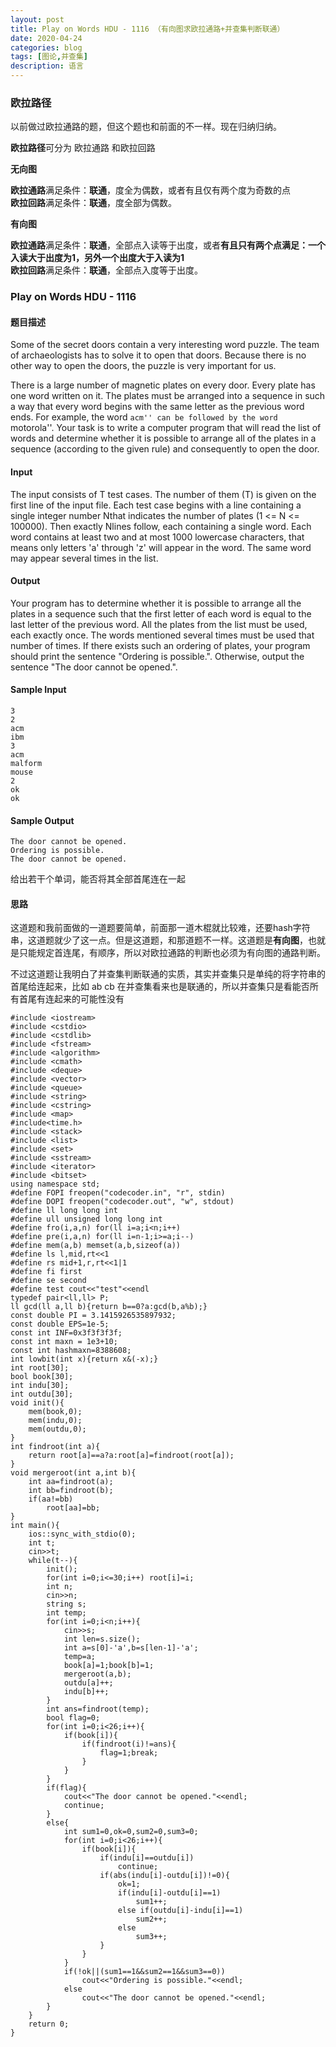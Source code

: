 ```yaml
---
layout: post
title: Play on Words HDU - 1116 （有向图求欧拉通路+并查集判断联通）
date: 2020-04-24
categories: blog
tags: [图论,并查集]
description: 语言
---
```


### 欧拉路径
以前做过欧拉通路的题，但这个题也和前面的不一样。现在归纳归纳。<br>

**欧拉路径**可分为 欧拉通路 和欧拉回路

**无向图**

**欧拉通路**满足条件：**联通**，度全为偶数，或者有且仅有两个度为奇数的点<br>
**欧拉回路**满足条件：**联通**，度全部为偶数。

**有向图**

**欧拉通路**满足条件：**联通**，全部点入读等于出度，或者**有且只有两个点满足：一个入读大于出度为1，另外一个出度大于入读为1**<br>
**欧拉回路**满足条件：**联通**，全部点入度等于出度。


### Play on Words HDU - 1116
#### 题目描述
Some of the secret doors contain a very interesting word puzzle. The team of archaeologists has to solve it to open that doors. Because there is no other way to open the doors, the puzzle is very important for us. 

There is a large number of magnetic plates on every door. Every plate has one word written on it. The plates must be arranged into a sequence in such a way that every word begins with the same letter as the previous word ends. For example, the word ``acm'' can be followed by the word ``motorola''. Your task is to write a computer program that will read the list of words and determine whether it is possible to arrange all of the plates in a sequence (according to the given rule) and consequently to open the door. 

#### Input
The input consists of T test cases. The number of them (T) is given on the first line of the input file. Each test case begins with a line containing a single integer number Nthat indicates the number of plates (1 <= N <= 100000). Then exactly Nlines follow, each containing a single word. Each word contains at least two and at most 1000 lowercase characters, that means only letters 'a' through 'z' will appear in the word. The same word may appear several times in the list. 

#### Output
Your program has to determine whether it is possible to arrange all the plates in a sequence such that the first letter of each word is equal to the last letter of the previous word. All the plates from the list must be used, each exactly once. The words mentioned several times must be used that number of times. 
If there exists such an ordering of plates, your program should print the sentence "Ordering is possible.". Otherwise, output the sentence "The door cannot be opened.". 

#### Sample Input
```
3
2
acm
ibm
3
acm
malform
mouse
2
ok
ok
```

#### Sample Output
```
The door cannot be opened.
Ordering is possible.
The door cannot be opened.
```

给出若干个单词，能否将其全部首尾连在一起

#### 思路
这道题和我前面做的一道题要简单，前面那一道木棍就比较难，还要hash字符串，这道题就少了这一点。但是这道题，和那道题不一样。这道题是**有向图**，也就是只能规定首连尾，有顺序，所以对欧拉通路的判断也必须为有向图的通路判断。

不过这道题让我明白了并查集判断联通的实质，其实并查集只是单纯的将字符串的首尾给连起来，比如 ab cb 在并查集看来也是联通的，所以并查集只是看能否所有首尾有连起来的可能性没有

```
#include <iostream>
#include <cstdio>
#include <cstdlib>
#include <fstream>
#include <algorithm>
#include <cmath>
#include <deque>
#include <vector>
#include <queue>
#include <string>
#include <cstring>
#include <map>
#include<time.h>
#include <stack>
#include <list>
#include <set>
#include <sstream>
#include <iterator>
#include <bitset>
using namespace std;
#define FOPI freopen("codecoder.in", "r", stdin)
#define DOPI freopen("codecoder.out", "w", stdout)
#define ll long long int
#define ull unsigned long long int
#define fro(i,a,n) for(ll i=a;i<n;i++)
#define pre(i,a,n) for(ll i=n-1;i>=a;i--)
#define mem(a,b) memset(a,b,sizeof(a))
#define ls l,mid,rt<<1
#define rs mid+1,r,rt<<1|1
#define fi first
#define se second
#define test cout<<"test"<<endl
typedef pair<ll,ll> P;
ll gcd(ll a,ll b){return b==0?a:gcd(b,a%b);}
const double PI = 3.1415926535897932;
const double EPS=1e-5;
const int INF=0x3f3f3f3f;
const int maxn = 1e3+10;
const int hashmaxn=8388608;
int lowbit(int x){return x&(-x);}
int root[30];
bool book[30];
int indu[30];
int outdu[30];
void init(){
    mem(book,0);
    mem(indu,0);
    mem(outdu,0);
}
int findroot(int a){
    return root[a]==a?a:root[a]=findroot(root[a]);
}
void mergeroot(int a,int b){
    int aa=findroot(a);
    int bb=findroot(b);
    if(aa!=bb)
        root[aa]=bb;
}
int main(){
    ios::sync_with_stdio(0);
    int t;
    cin>>t;
    while(t--){
        init();
        for(int i=0;i<=30;i++) root[i]=i;
        int n;
        cin>>n;
        string s;
        int temp;
        for(int i=0;i<n;i++){
            cin>>s;
            int len=s.size();
            int a=s[0]-'a',b=s[len-1]-'a';
            temp=a;
            book[a]=1;book[b]=1;
            mergeroot(a,b);
            outdu[a]++;
            indu[b]++;
        }
        int ans=findroot(temp);
        bool flag=0;
        for(int i=0;i<26;i++){
            if(book[i]){
                if(findroot(i)!=ans){
                    flag=1;break;
                }
            }
        }
        if(flag){
            cout<<"The door cannot be opened."<<endl;
            continue;
        }
        else{
            int sum1=0,ok=0,sum2=0,sum3=0;
            for(int i=0;i<26;i++){
                if(book[i]){
                    if(indu[i]==outdu[i])
                        continue;
                    if(abs(indu[i]-outdu[i])!=0){
                        ok=1;
                        if(indu[i]-outdu[i]==1)
                            sum1++;
                        else if(outdu[i]-indu[i]==1)
                            sum2++;
                        else 
                            sum3++;
                    }
                }
            }
            if(!ok||(sum1==1&&sum2==1&&sum3==0))
                cout<<"Ordering is possible."<<endl;
            else
                cout<<"The door cannot be opened."<<endl;
        }
    }
    return 0;
}
```






